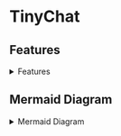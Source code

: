 # TinyChat

## Features

<details>
<summary>Features</summary>

- [x] Sending Messages
  - [x] Backend
    - [x] Create Conversation Groups with Client ID
    - [x] Create Conversations
    - [x] Create Messages
    - [x] Send Messages
    - [x] Receive Messages
  - [x] Frontend
    - [x] Create Conversation UI
    - [x] Create Message UI
    - [x] View Message History
- [x] Themes (Light/Dark)
  - [x] Frontend
    - [x] Light Theme
    - [x] Dark Theme
- [x] Delivery Receipts
  - [x] Backend
    - [x] Send Delivery Receipts
    - [x] Receive Delivery Receipts
  - [x] Frontend
    - [x] Show Delivery Receipts in UI
- [x] Typing Indicators
  - [x] Backend
    - [x] Handle Typing Logic
    - [x] Send Typing Indication
    - [x] Receive Typing Indication
  - [x] Frontend
    - [x] Show Typing Indicators in UI
- [x] Editing Messages
  - [x] Backend
    - [x] Send Edited Messages
    - [x] Receive Edited Messages
  - [x] Frontend
    - [x] Edit Message UI
    - [x] Edited Message Indication in UI
- [x] End-To-End Encrypted
  - [x] Backend
    - [x] Establish RSA Keys
      - [x] Public
      - [x] Private
    - [x] Share AES Key Encrypted with RSA
    - [x] Send Encrypted Messages
- [ ] Replies
  - [x] Backend
    - [x] Create Replies
    - [x] Send Replies
  - [ ] Frontend
    - [x] Create Replies
    - [ ] Reply Indication in UI
- [ ] Reactions
  - [ ] Backend
    - [ ] Create Reactions
    - [ ] Send Reactions
  - [ ] Frontend
    - [ ] Create Reaction
    - [ ] Reaction Indication in UI

</details>

## Mermaid Diagram

<details>
<summary>Mermaid Diagram</summary>

```mermaid
graph TB;
  subgraph "Client#1"
  A[Client #1 Creates an RSA Key] --> B[Client #1 Creates a new Conversation w/ Client #2];
  B --> D[Add Conversation to Client #1 UI];
  B --> E[Client #1 Sends RSA Public Key to Client #2];
  E --> G;
  end

  subgraph "Client#2"
  F[Client #2 Creates an RSA Key] --> G[Client #2 Waits for RSA Public Key from Client #1];
  G --> H[Client #2 Creates an AES Symmetric Key];
  H --> I[Client #2 Encrypts the AES Key with Client #1's RSA Public Key];
  I --> J[Client #2 Sends Encrypted Key to Client #1];
  J --> K;
  end

  subgraph "Client#1"
  E --> K[Client #1 Waits for AES Symmetric Key from Client #2];
  K --> L[Client #1 Decrypts Encrypted Key with RSA Private Key];
  end

  subgraph "Client#1Demo"
  L --> |The following could be either client, but Client #1 will be the sender for this example| M[A Message is Typed by Client #1 and Sent to Client #2];
  M --> N[The message is Encrypted with the AES Symmetric Key Established];
  N --> O[The Encrypted Message is Sent to Client #2];
  M --> Q[The Message is Added to the Conversation Screen for Client #1];
  Q --> R[Client #1 Waits for Delivery Receipt from Client #2];
  R --> V[A Delivery Indicator is Added to the Conversation Screen];
  end

  O --> P;

  subgraph "Client#2Demo"
  P[Client #2 Receives the message] --> S[Client #2 Decrypts the Message];
  S --> T[The Message is Added to the Conversation Screen for Client #2];
  P --> U[Client #2 Sends a Delivery Receipt to Client #1];
  U --> R;
  end
```

</details>
